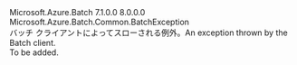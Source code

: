<Type Name="BatchClientException" FullName="Microsoft.Azure.Batch.BatchClientException">
  <TypeSignature Language="C#" Value="public class BatchClientException : Microsoft.Azure.Batch.Common.BatchException" />
  <TypeSignature Language="ILAsm" Value=".class public auto ansi beforefieldinit BatchClientException extends Microsoft.Azure.Batch.Common.BatchException" />
  <TypeSignature Language="DocId" Value="T:Microsoft.Azure.Batch.BatchClientException" />
  <TypeSignature Language="VB.NET" Value="Public Class BatchClientException&#xA;Inherits BatchException" />
  <TypeSignature Language="F#" Value="type BatchClientException = class&#xA;    inherit BatchException" />
  <AssemblyInfo>
    <AssemblyName>Microsoft.Azure.Batch</AssemblyName>
    <AssemblyVersion>7.1.0.0</AssemblyVersion>
    <AssemblyVersion>8.0.0.0</AssemblyVersion>
  </AssemblyInfo>
  <Base>
    <BaseTypeName>Microsoft.Azure.Batch.Common.BatchException</BaseTypeName>
  </Base>
  <Interfaces />
  <Docs>
    <summary>
            <span data-ttu-id="9c62b-101">バッチ クライアントによってスローされる例外。</span><span class="sxs-lookup"><span data-stu-id="9c62b-101">An exception thrown by the Batch client.</span></span>
            </summary>
    <remarks>To be added.</remarks>
  </Docs>
  <Members />
</Type>